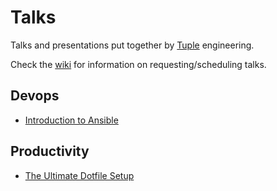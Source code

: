 # Talks

Talks and presentations put together by [Tuple](http://wearetuple.co/) engineering.

Check the [wiki](https://github.com/TupleAustin/talks/wiki) for information on requesting/scheduling talks.

## Devops

- [Introduction to Ansible](https://github.com/TupleAustin/talks/tree/master/learn-ansible/)

## Productivity

- [The Ultimate Dotfile Setup](https://github.com/TupleAustin/talks/tree/master/dotfiles/)
